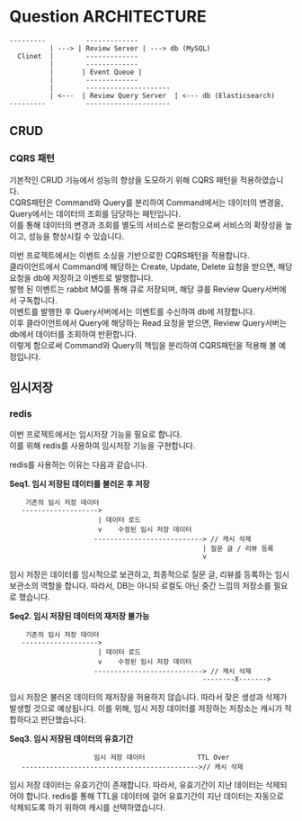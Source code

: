 # Question ARCHITECTURE

```
---------          -------------
          | ---> | Review Server | ---> db (MySQL)
  Clinet  |        -------------
          |        -------------
          |       | Event Queue |
          |        -------------
          |        ---------------------
          | <---  | Review Query Server  | <--- db (Elasticsearch)
---------          ---------------------
```
## CRUD
### CQRS 패턴
기본적인 CRUD 기능에서 성능의 향상을 도모하기 위해 CQRS 패턴을 적용하였습니다. </br>
CQRS패턴은 Command와 Query를 분리하여 Command에서는 데이터의 변경을, Query에서는 데이터의 조회를 담당하는 패턴입니다. </br>
이를 통해 데이터의 변경과 조회를 별도의 서비스로 분리함으로써 서비스의 확장성을 높이고, 성능을 향상시킬 수 있습니다. </br>

이번 프로젝트에서는 이벤트 소싱을 기반으로한 CQRS패턴을 적용합니다. </br>
클라이언트에서 Command에 해당하는 Create, Update, Delete 요청을 받으면, 해당 요청을 db에 저장하고 이벤트로 발행합니다. </br>
발행 된 이벤트는 rabbit MQ를 통해 큐로 저장되며, 해당 큐를 Review Query서버에서 구독합니다. </br>
이벤트를 발행한 후 Query서버에서는 이벤트를 수신하여 db에 저장합니다. </br>
이후 클라이언트에서 Query에 해당하는 Read 요청을 받으면, Review Query서버는 db에서 데이터를 조회하여 반환합니다. </br>
이렇게 함으로써 Command와 Query의 책임을 분리하여 CQRS패턴을 적용해 볼 예정입니다.

## 임시저장
### redis
이번 프로젝트에서는 임시저장 기능을 필요로 합니다. </br>
이를 위해 redis를 사용하여 임시저장 기능을 구현합니다. </br>

redis를 사용하는 이유는 다음과 같습니다. </br>

**Seq1. 임시 저장된 데이터를 불러온 후 저장**
```
    기존의 임시 저장 데이터
   ------------------->
                      | 데이터 로드
                      v    수정된 임시 저장 데이터
                     ---------------------------> // 캐시 삭제
                                                | 질문 글 / 리뷰 등록
                                                v
```
임시 저장은 데이터를 임시적으로 보관하고, 최종적으로 질문 글, 리뷰를 등록하는 임시 보관소의 역할을 합니다.
따라서, DB는 아니되 로컬도 아닌 중간 느낌의 저장소를 필요로 했습니다.</br>

**Seq2. 임시 저장된 데이터의 재저장 불가능**
```
    기존의 임시 저장 데이터
   ------------------->
                      | 데이터 로드
                      v    수정된 임시 저장 데이터
                     ---------------------------> // 캐시 삭제
                                                --------X------->
```
임시 저장은 불러온 데이터의 재저장을 허용하지 않습니다. 따라서 잦은 생성과 삭제가 발생할 것으로 예상됩니다.
이를 위해, 임시 저장 데이터를 저장하는 저장소는 캐시가 적합하다고 판단했습니다.</br>

**Seq3. 임시 저장된 데이터의 유효기간**
```
                     임시 저장 데이터             TTL Over
   -------------------------------------------->// 캐시 삭제
```
임시 저장 데이터는 유효기간이 존재합니다. 따라서, 유효기간이 지난 데이터는 삭제되어야 합니다.
redis를 통해 TTL을 데이터에 걸어 유효기간이 지난 데이터는 자동으로 삭제되도록 하기 위하여 캐시를 선택하였습니다.</br>
